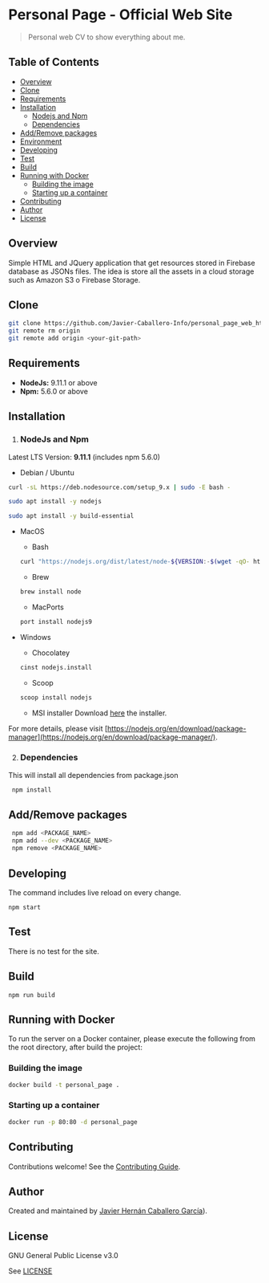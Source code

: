 # Personal Page - Official Web Site

> Personal web CV to show everything about me. 
## Table of Contents

-   [Overview](https://github.com/Javier-Caballero-Info/personal_page_web_html/tree/master/README.md#overview)
-   [Clone](https://github.com/Javier-Caballero-Info/personal_page_web_html/tree/master/README.md#clone)
- [Requirements](https://github.com/Javier-Caballero-Info/personal_page_web_html/tree/master#requirements)
- [Installation](https://github.com/Javier-Caballero-Info/personal_page_web_html/tree/master#installation)
	- [Nodejs and Npm](https://github.com/Javier-Caballero-Info/personal_page_web_html/tree/master#nodejs-and-npm)
	- [Dependencies](https://github.com/Javier-Caballero-Info/personal_page_web_html/tree/master#dependencies)
- [Add/Remove packages](https://github.com/Javier-Caballero-Info/personal_page_web_html/tree/master#addremove-packages)
- [Environment](https://github.com/Javier-Caballero-Info/personal_page_web_html/tree/master#environment)
- [Developing](https://github.com/Javier-Caballero-Info/personal_page_web_html/tree/master#developing)
- [Test](https://github.com/Javier-Caballero-Info/personal_page_web_html/tree/master#test)
- [Build](https://github.com/Javier-Caballero-Info/personal_page_web_html/tree/master#build)
- [Running with Docker](https://github.com/Javier-Caballero-Info/personal_page_web_html/tree/master#running-with-docker)
	- [Building the image](https://github.com/Javier-Caballero-Info/personal_page_web_html/tree/master#building-the-image)
	- [Starting up a container](https://github.com/Javier-Caballero-Info/personal_page_web_html/tree/master#starting-up-a-container)
- [Contributing](https://github.com/Javier-Caballero-Info/personal_page_web_html/tree/master#contributing)
- [Author](https://github.com/Javier-Caballero-Info/personal_page_web_html/tree/master#author)
- [License](https://github.com/Javier-Caballero-Info/personal_page_web_html/tree/master#license)

## Overview

Simple HTML and JQuery application that get resources stored in Firebase database as JSONs files.
The idea is store all the assets in a cloud storage such as Amazon S3 o Firebase Storage.

## Clone

```bash
git clone https://github.com/Javier-Caballero-Info/personal_page_web_html.git
git remote rm origin
git remote add origin <your-git-path>
```

## Requirements

* **NodeJs:** 9.11.1 or above
* **Npm:** 5.6.0 or above
## Installation

1. ### NodeJs and Npm
Latest LTS Version: **9.11.1** (includes npm 5.6.0)

- Debian / Ubuntu
```bash
curl -sL https://deb.nodesource.com/setup_9.x | sudo -E bash -
```

```bash
sudo apt install -y nodejs
```

```bash
sudo apt install -y build-essential
```

- MacOS

	- Bash
	```bash
	curl "https://nodejs.org/dist/latest/node-${VERSION:-$(wget -qO- https://nodejs.org/dist/latest/ | sed -nE 's|.*>node-(.*)\.pkg</a>.*|\1|p')}.pkg" > "$HOME/Downloads/node-latest.pkg" && sudo installer -store -pkg "$HOME/Downloads/node-latest.pkg" -target "/"
	```
	- Brew
	```bash
	brew install node
	```
	- MacPorts
	```bash
	port install nodejs9
	```

- Windows

	- Chocolatey
	```bash
	cinst nodejs.install
	```
	- Scoop
	```bash
	scoop install nodejs
	```
	- MSI installer
	Download [here](http://nodejs.org/#download) the installer.

For more details, please visit [https://nodejs.org/en/download/package-manager](https://nodejs.org/en/download/package-manager/).


2. ### Dependencies

This will install all dependencies from package.json

```bash
 npm install
 ``` 
 
## Add/Remove packages

```bash
 npm add <PACKAGE_NAME>
 npm add --dev <PACKAGE_NAME>
 npm remove <PACKAGE_NAME>
```

## Developing

The command includes live reload on every change.

```
npm start
```

## Test

There is no test for the site.

## Build

```
npm run build
```

## Running with Docker

To run the server on a Docker container, please execute the following from the root directory, after build the project:

### Building the image
```bash
docker build -t personal_page .
```
### Starting up a container
```bash
docker run -p 80:80 -d personal_page
```
## Contributing

Contributions welcome! See the  [Contributing Guide](https://github.com/Javier-Caballero-Info/personal_page_web_html/blob/master/CONTRIBUTING.md).

## Author

Created and maintained by [Javier Hernán Caballero García](https://javiercaballero.info)).

## License

GNU General Public License v3.0

See  [LICENSE](https://github.com/Javier-Caballero-Info/personal_page_web_html/blob/master/LICENSE)